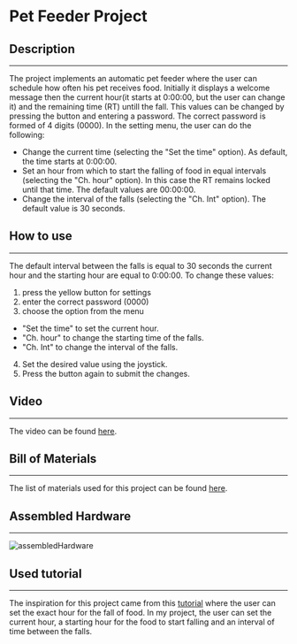 # Pet Feeder Project

## Description
---
The project implements an automatic pet feeder where the user can schedule how often his pet receives food. 
Initially it displays a welcome message then the current hour(it starts at 0:00:00, but the user can change it) and the remaining time (RT) untill the fall. This values can be changed by pressing the button and entering a password. The correct password is formed of 4 digits (0000).
In the setting menu, the user can do the following:
- Change the current time (selecting the "Set the time" option). As default, the time starts at 0:00:00.
- Set an hour from which to start the falling of food in equal intervals (selecting the "Ch. hour" option). In this case the RT remains locked until that time. The default values are 00:00:00.
- Change the interval of the falls (selecting the "Ch. Int" option). The default value is 30 seconds.

## How to use
---
The default interval between the falls is equal to 30 seconds the current hour and the starting hour are equal to 0:00:00.
To change these values:
1. press the yellow button for settings
2. enter the correct password (0000)
3. choose the option from the menu
  - "Set the time" to set the current hour.
  - "Ch. hour" to change the starting time of the falls.
  - "Ch. Int" to change the interval of the falls.
4. Set the desired value using the joystick.
5. Press the button again to submit the changes.

## Video
---
The video can be found [here]().

## Bill of Materials
---
The list of materials used for this project can be found [here](http://https://docs.google.com/spreadsheets/d/1Htry010sDG5Vxl1XxuDkIDsEU6a6pIBbHVVmY9l-o_E/edit#gid=1705842037). 

## Assembled Hardware
---
![assembledHardware](https://user-images.githubusercontent.com/49486605/75114121-13f49f00-565c-11ea-89ef-d6ac3f0f3b09.jpg)

## Used tutorial
---
The inspiration for this project came from this [tutorial](https://www.youtube.com/watch?v=mjiexlL6Cfo) where the user can set the exact hour for the fall of food. In my project, the user can set the current hour, a starting hour for the food to start falling and an interval of time between the falls.
